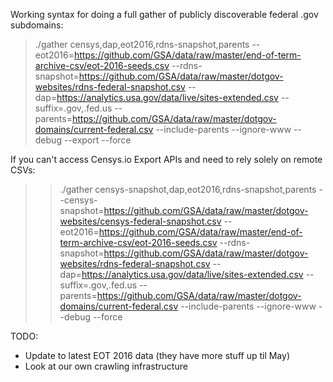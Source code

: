 
Working syntax for doing a full gather of publicly discoverable federal .gov subdomains:

> ./gather censys,dap,eot2016,rdns-snapshot,parents --eot2016=https://github.com/GSA/data/raw/master/end-of-term-archive-csv/eot-2016-seeds.csv --rdns-snapshot=https://github.com/GSA/data/raw/master/dotgov-websites/rdns-federal-snapshot.csv --dap=https://analytics.usa.gov/data/live/sites-extended.csv --suffix=.gov,.fed.us --parents=https://github.com/GSA/data/raw/master/dotgov-domains/current-federal.csv --include-parents --ignore-www --debug --export --force

If you can't access Censys.io Export APIs and need to rely solely on remote CSVs:

> > ./gather censys-snapshot,dap,eot2016,rdns-snapshot,parents --censys-snapshot=https://github.com/GSA/data/raw/master/dotgov-websites/censys-federal-snapshot.csv --eot2016=https://github.com/GSA/data/raw/master/end-of-term-archive-csv/eot-2016-seeds.csv --rdns-snapshot=https://github.com/GSA/data/raw/master/dotgov-websites/rdns-federal-snapshot.csv --dap=https://analytics.usa.gov/data/live/sites-extended.csv --suffix=.gov,.fed.us --parents=https://github.com/GSA/data/raw/master/dotgov-domains/current-federal.csv --include-parents --ignore-www --debug --force

TODO:

* Update to latest EOT 2016 data (they have more stuff up til May)
* Look at our own crawling infrastructure
